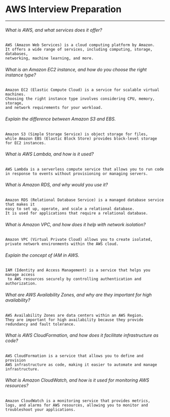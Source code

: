 # AWS Interview Preparation

-------------------------------------------------------------------
###### What is AWS, and what services does it offer?

```
AWS (Amazon Web Services) is a cloud computing platform by Amazon. 
It offers a wide range of services, including computing, storage, databases, 
networking, machine learning, and more.
```

######  What is an Amazon EC2 instance, and how do you choose the right instance type?

```
Amazon EC2 (Elastic Compute Cloud) is a service for scalable virtual machines. 
Choosing the right instance type involves considering CPU, memory, storage, 
and network requirements for your workload.
```

###### Explain the difference between Amazon S3 and EBS.

```
Amazon S3 (Simple Storage Service) is object storage for files, 
while Amazon EBS (Elastic Block Store) provides block-level storage for EC2 instances.
```

###### What is AWS Lambda, and how is it used?

```
AWS Lambda is a serverless compute service that allows you to run code 
in response to events without provisioning or managing servers.
```

###### What is Amazon RDS, and why would you use it?

```
Amazon RDS (Relational Database Service) is a managed database service that makes it 
easy to set up, operate, and scale a relational database. 
It is used for applications that require a relational database.
```

###### What is Amazon VPC, and how does it help with network isolation?

```
Amazon VPC (Virtual Private Cloud) allows you to create isolated, 
private network environments within the AWS cloud.
```

###### Explain the concept of IAM in AWS.
```
IAM (Identity and Access Management) is a service that helps you manage access
 to AWS resources securely by controlling authentication and authorization.
```

###### What are AWS Availability Zones, and why are they important for high availability?

```
AWS Availability Zones are data centers within an AWS Region. 
They are important for high availability because they provide redundancy and fault tolerance.
```

###### What is AWS CloudFormation, and how does it facilitate infrastructure as code?

```
AWS CloudFormation is a service that allows you to define and provision 
AWS infrastructure as code, making it easier to automate and manage infrastructure.
```

###### What is Amazon CloudWatch, and how is it used for monitoring AWS resources?

```
Amazon CloudWatch is a monitoring service that provides metrics, 
logs, and alarms for AWS resources, allowing you to monitor and troubleshoot your applications.
```